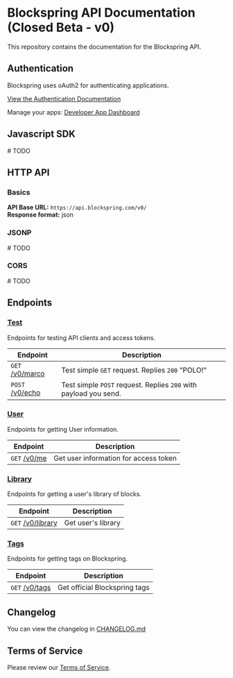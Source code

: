# Blockspring API Documentation (Closed Beta - v0)

This repository contains the documentation for the Blockspring API.

## Authentication

Blockspring uses oAuth2 for authenticating applications.

[View the Authentication Documentation](https://github.com/blockspring/blockspring-api/blob/master/authentication.md)

Manage your apps: [Developer App Dashboard](https://auth.blockspring.com/oauth/applications)

## Javascript SDK

\# TODO

## HTTP API

### Basics

__API Base URL:__ `https://api.blockspring.com/v0/`  
__Response format:__ json

### JSONP

\# TODO

### CORS

\# TODO

## Endpoints

### [Test](https://github.com/blockspring/blockspring-api/blob/master/v0/test.md)

Endpoints for testing API clients and access tokens.

| Endpoint | Description |
| --- | --- |
| `GET` [/v0/marco](/v0/test.md#marco) | Test simple `GET` request. Replies `200` "POLO!" |
| `POST` [/v0/echo](/v0/test.md#echo) | Test simple `POST` request. Replies `200` with payload you send. |

### [User](/v0/user.md)

Endpoints for getting User information.

| Endpoint | Description |
| --- | --- |
| `GET` [/v0/me](/v0/user.md#me) | Get user information for access token |

### [Library](/v0/library.md)

Endpoints for getting a user's library of blocks.

| Endpoint | Description |
| --- | --- |
| `GET` [/v0/library](/v0/library.md#library) | Get user's library |

### [Tags](/v0/tags.md)

Endpoints for getting tags on Blockspring.

| Endpoint | Description |
| --- | --- |
| `GET` [/v0/tags](/v0/tags.md#tags) | Get official Blockspring tags |

## Changelog

You can view the changelog in [CHANGELOG.md](/CHANGELOG.md)


## Terms of Service

Please review our [Terms of Service](https://www.blockspring.com/about/tos).
